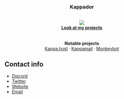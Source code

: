 
<h3 align="center">Kappador</h3>

<p align="center">
  <br>
  <a target="_blank" rel="noopener noreferrer" href="https://kappa.host/">
    <img src="https://github.com/Kappador/Kappador/blob/master/kappador.gif" style="max-width: 25%;max-height: 25%">
  </a>
  <br>
  <a href="https://kappa.host/projects"><strong>Look at my projects</strong></a>
  <br>
  <br>
  <br>
  <strong>Notable projects</strong>
  <br>
  <a href="https://kappa.host/">Kappa.host</a>
  ·
  <a href="https://kappa.host/projects#kappamail">Kappamail</a>
  ·
  <a href="https://kappa.host/projects#monkeybot">Monkeybot</a>

## Contact info

- [Discord](https://discord.gg/kappa)
- [Twitter](https://twitter.com/kappadoryes)
- [Website](https://kappa.host/)
- [Email](mailto:kappador@kappa.host)
</p>
